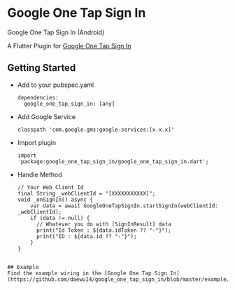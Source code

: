 # Google One Tap Sign In

Google One Tap Sign In (Android)

A Flutter Plugin for [Google One Tap Sign In](https://developers.google.com/identity/one-tap/android/get-started)

## Getting Started

* Add to your pubspec.yaml
  ```
  dependencies:  
    google_one_tap_sign_in: [any]
  ```

* Add Google Service
  ```
  classpath 'com.google.gms:google-services:[x.x.x]'
  ```
* Import plugin
  ```
  import 'package:google_one_tap_sign_in/google_one_tap_sign_in.dart';
  ```
* Handle Method
  ```
  // Your Web Client Id  
  final String _webClientId = "[XXXXXXXXXXX]";
  void _onSignIn() async {
      var data = await GoogleOneTapSignIn.startSignIn(webClientId: _webClientId);
      if (data != null) {
        // Whatever you do with [SignInResult] data
        print("Id Token : ${data.idToken ?? "-"}");
        print("ID : ${data.id ?? "-"}");
      }
  }
```

## Example
Find the example wiring in the [Google One Tap Sign In](https://github.com/daewu14/google_one_tap_sign_in/blob/master/example/lib/main.dart)